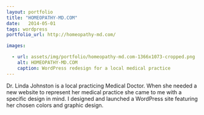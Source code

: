 ```yaml
---
layout: portfolio
title: "HOMEOPATHY-MD.COM"
date:   2014-05-01
tags: wordpress
portfolio_url: http://homeopathy-md.com/

images:

  - url: assets/img/portfolio/homeopathy-md.com-1366x1073-cropped.png
    alt: HOMEOPATHY-MD.COM
    caption: WordPress redesign for a local medical practice
---
```


Dr. Linda Johnston is a local practicing Medical Doctor. When she needed a new website to represent her medical practice she came to me with a specific design in mind. I designed and launched a WordPress site featuring her chosen colors and graphic design. 
